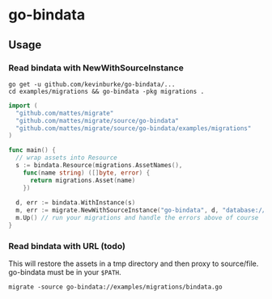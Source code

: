 # go-bindata

## Usage



### Read bindata with NewWithSourceInstance

```shell
go get -u github.com/kevinburke/go-bindata/...
cd examples/migrations && go-bindata -pkg migrations .
```

```go
import (
  "github.com/mattes/migrate"
  "github.com/mattes/migrate/source/go-bindata"
  "github.com/mattes/migrate/source/go-bindata/examples/migrations"
)

func main() {
  // wrap assets into Resource
  s := bindata.Resource(migrations.AssetNames(),
    func(name string) ([]byte, error) {
      return migrations.Asset(name)
    })
    
  d, err := bindata.WithInstance(s)
  m, err := migrate.NewWithSourceInstance("go-bindata", d, "database://foobar")
  m.Up() // run your migrations and handle the errors above of course
}
```

### Read bindata with URL (todo)

This will restore the assets in a tmp directory and then 
proxy to source/file. go-bindata must be in your `$PATH`.

```
migrate -source go-bindata://examples/migrations/bindata.go 
```


